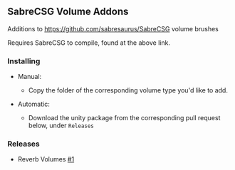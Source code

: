 ## SabreCSG Volume Addons
Additions to https://github.com/sabresaurus/SabreCSG volume brushes

Requires SabreCSG to compile, found at the above link.

### Installing
* Manual:
  - Copy the folder of the corresponding volume type you'd like to add.

* Automatic:
  - Download the unity package from the corresponding pull request below, under `Releases`

### Releases
* Reverb Volumes [#1](https://github.com/Kerfuffles/SabreCSG-Volume-Addons/pull/1)
